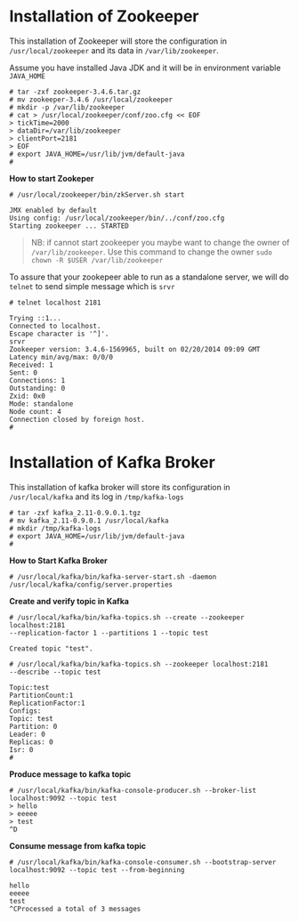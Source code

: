 # Installation of Zookeeper

This installation of Zookeeper will store the configuration in `/usr/local/zookeeper` and its data in `/var/lib/zookeeper`. 

Assume you have installed Java JDK and it will be in environment variable `JAVA_HOME`
```
# tar -zxf zookeeper-3.4.6.tar.gz
# mv zookeeper-3.4.6 /usr/local/zookeeper
# mkdir -p /var/lib/zookeeper
# cat > /usr/local/zookeeper/conf/zoo.cfg << EOF
> tickTime=2000
> dataDir=/var/lib/zookeeper
> clientPort=2181
> EOF
# export JAVA_HOME=/usr/lib/jvm/default-java
#
```

**How to start Zookeper**
```
# /usr/local/zookeeper/bin/zkServer.sh start

JMX enabled by default
Using config: /usr/local/zookeeper/bin/../conf/zoo.cfg
Starting zookeeper ... STARTED
```

> NB: if cannot start zookeeper you maybe want to change the owner of `/var/lib/zookeeper`. Use this command to change the owner
`sudo chown -R $USER /var/lib/zookeeper`

To assure that your zookepeer able to run as a standalone server, we will do `telnet` to send simple message which is `srvr`

```
# telnet localhost 2181

Trying ::1...
Connected to localhost.
Escape character is '^]'.
srvr
Zookeeper version: 3.4.6-1569965, built on 02/20/2014 09:09 GMT
Latency min/avg/max: 0/0/0
Received: 1
Sent: 0
Connections: 1
Outstanding: 0
Zxid: 0x0
Mode: standalone
Node count: 4
Connection closed by foreign host.
#
```

# Installation of Kafka Broker
This installation of kafka broker will store its configuration in `/usr/local/kafka` and its log in `/tmp/kafka-logs`

```
# tar -zxf kafka_2.11-0.9.0.1.tgz
# mv kafka_2.11-0.9.0.1 /usr/local/kafka
# mkdir /tmp/kafka-logs
# export JAVA_HOME=/usr/lib/jvm/default-java
#
```

**How to Start Kafka Broker**
```
# /usr/local/kafka/bin/kafka-server-start.sh -daemon /usr/local/kafka/config/server.properties
```

**Create and verify topic in Kafka**

```
# /usr/local/kafka/bin/kafka-topics.sh --create --zookeeper localhost:2181
--replication-factor 1 --partitions 1 --topic test

Created topic "test".

# /usr/local/kafka/bin/kafka-topics.sh --zookeeper localhost:2181
--describe --topic test

Topic:test
PartitionCount:1
ReplicationFactor:1
Configs:
Topic: test
Partition: 0
Leader: 0
Replicas: 0
Isr: 0
#
```

**Produce message to kafka topic**
```
# /usr/local/kafka/bin/kafka-console-producer.sh --broker-list localhost:9092 --topic test
> hello
> eeeee
> test
^D
```

**Consume message from kafka topic**
```
# /usr/local/kafka/bin/kafka-console-consumer.sh --bootstrap-server localhost:9092 --topic test --from-beginning

hello
eeeee
test
^CProcessed a total of 3 messages
```
